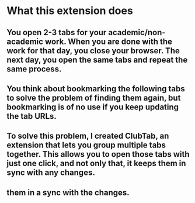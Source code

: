 # What this extension does
## You open 2-3 tabs for your academic/non-academic work. When you are done with the work for that day, you close your browser. The next day, you open the same tabs and repeat the same process.
## You think about bookmarking the following tabs to solve the problem of finding them again, but bookmarking is of no use if you keep updating the tab URLs.
## To solve this problem, I created ClubTab, an extension that lets you group multiple tabs together. This allows you to open those tabs with just one click, and not only that, it keeps them in sync with any changes.
## them in a sync with the changes. 

